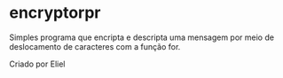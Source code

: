 # encryptorpr
Simples programa que encripta e descripta uma mensagem por meio de deslocamento de caracteres com a função for.

Criado por Eliel
